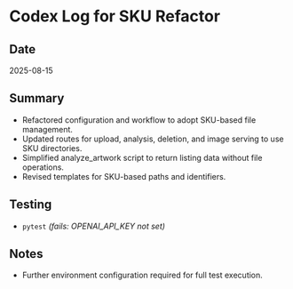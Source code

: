 # Codex Log for SKU Refactor

## Date
2025-08-15

## Summary
- Refactored configuration and workflow to adopt SKU-based file management.
- Updated routes for upload, analysis, deletion, and image serving to use SKU directories.
- Simplified analyze_artwork script to return listing data without file operations.
- Revised templates for SKU-based paths and identifiers.

## Testing
- `pytest` *(fails: OPENAI_API_KEY not set)*

## Notes
- Further environment configuration required for full test execution.
